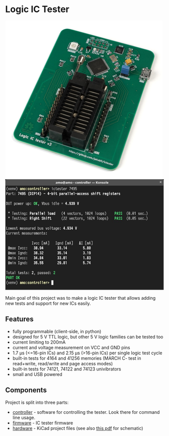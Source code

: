 # Logic IC Tester
![IC Tester](doc/ictester.jpg)
![Software](doc/controller.jpg)

Main goal of this project was to make a logic IC tester that allows adding new tests and support for new ICs easily.

## Features

* fully programmable (client-side, in python)
* designed for 5 V TTL logic, but other 5 V logic families can be tested too
* current limiting to 200mA
* current and voltage measurement on VCC and GND pins
* 1.7 μs (<=16-pin ICs) and 2.15 μs (>16-pin ICs) per single logic test cycle
* built-in tests for 4164 and 41256 memories (MARCH C- test in read+write, read/write and page access modes)
* built-in tests for 74121, 74122 and 74123 univibrators
* small and USB powered

## Components

Project is split into three parts:

* [controller](controller) - software for controlling the tester. Look there for command line usage.
* [firmware](fw) - IC tester firmware
* [hardware](hw) - KiCad project files (see also [this pdf](doc/ictester.pdf) for schematic)

